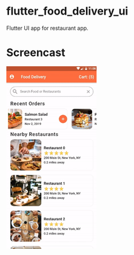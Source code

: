 # flutter_food_delivery_ui

Flutter UI app for restaurant app.



# Screencast
![alt text](assets/images/screen.gif)